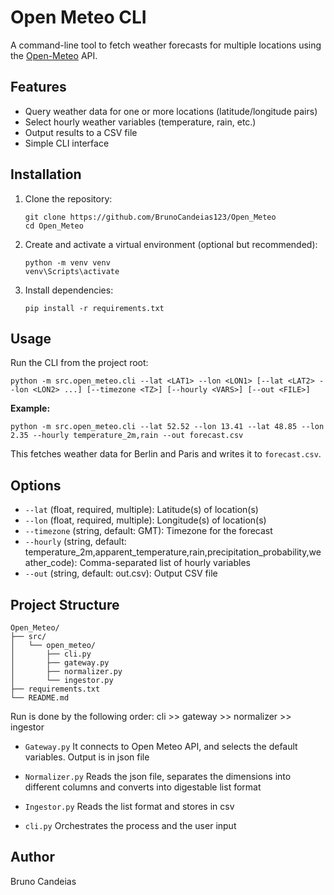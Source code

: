# Open Meteo CLI

A command-line tool to fetch weather forecasts for multiple locations using the [Open-Meteo](https://open-meteo.com/) API.

## Features

- Query weather data for one or more locations (latitude/longitude pairs)
- Select hourly weather variables (temperature, rain, etc.)
- Output results to a CSV file
- Simple CLI interface

## Installation

1. Clone the repository:
   ```
   git clone https://github.com/BrunoCandeias123/Open_Meteo
   cd Open_Meteo
   ```

2. Create and activate a virtual environment (optional but recommended):
   ```
   python -m venv venv
   venv\Scripts\activate
   ```

3. Install dependencies:
   ```
   pip install -r requirements.txt
   ```

## Usage

Run the CLI from the project root:

```
python -m src.open_meteo.cli --lat <LAT1> --lon <LON1> [--lat <LAT2> --lon <LON2> ...] [--timezone <TZ>] [--hourly <VARS>] [--out <FILE>]
```

**Example:**

```
python -m src.open_meteo.cli --lat 52.52 --lon 13.41 --lat 48.85 --lon 2.35 --hourly temperature_2m,rain --out forecast.csv
```

This fetches weather data for Berlin and Paris and writes it to `forecast.csv`.

## Options

- `--lat` (float, required, multiple): Latitude(s) of location(s)
- `--lon` (float, required, multiple): Longitude(s) of location(s)
- `--timezone` (string, default: GMT): Timezone for the forecast
- `--hourly` (string, default: temperature_2m,apparent_temperature,rain,precipitation_probability,weather_code): Comma-separated list of hourly variables
- `--out` (string, default: out.csv): Output CSV file

## Project Structure

```
Open_Meteo/
├── src/
│   └── open_meteo/
│       ├── cli.py
│       ├── gateway.py
│       ├── normalizer.py
│       └── ingestor.py
├── requirements.txt
└── README.md
```

Run is done by the following order: cli >> gateway >> normalizer >> ingestor


- `Gateway.py` It connects to Open Meteo API, and selects the default variables. Output is in json file

- `Normalizer.py` Reads the json file, separates the dimensions into different columns and converts into digestable list format

- `Ingestor.py` Reads the list format and stores in csv

- `cli.py` Orchestrates the process and the user input


## Author

Bruno Candeias
